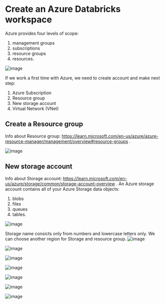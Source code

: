 # Create an Azure Databricks workspace
Azure provides four levels of scope: 
1. management groups 
2. subscriptions
3. resource groups
4. resources.

![image](https://github.com/olga12401/data-projects/assets/86374953/9ab661cb-2ef5-4a09-b029-e08d6775b64d)

If we work a first time with Azure, we need to create account and make next step:
1.	Azure Subscription
2.	Resource group 
3.	New storage account
4.	Virtual Network (VNet)

## Create a Resource group
Info about Resource group: https://learn.microsoft.com/en-us/azure/azure-resource-manager/management/overview#resource-groups .

![image](https://github.com/olga12401/data-projects/assets/86374953/3119b5f8-e2b2-4dee-9e9b-97bbaf039c3c)


## New storage account
Info about Storage account: https://learn.microsoft.com/en-us/azure/storage/common/storage-account-overview .
An Azure storage account contains all of your Azure Storage data objects: 
1. blobs
2. files 
3. queues 
4. tables.

![image](https://github.com/olga12401/data-projects/assets/86374953/e677f609-19a3-4583-a807-5550c998efc7)       

Storage name consicts only from numbers and lowercase letters only.
We can choose another region for Storage and resource group. 
![image](https://github.com/olga12401/data-projects/assets/86374953/99e43894-61e3-4631-8049-87610c3ea45e)


![image](https://github.com/olga12401/data-projects/assets/86374953/fa17c296-3bad-420d-86a3-af992b87fbdc)


![image](https://github.com/olga12401/data-projects/assets/86374953/4151fdcd-847a-4e1b-b425-6e6c6153673e)


![image](https://github.com/olga12401/data-projects/assets/86374953/c2bec190-57f3-4e8c-ae6e-285469dd2bfd)


![image](https://github.com/olga12401/data-projects/assets/86374953/df103134-9fb3-4e1c-9b7d-0b5c79a60c78)


![image](https://github.com/olga12401/data-projects/assets/86374953/aebfd9da-03d4-4df4-ae47-5773047658ea)


![image](https://github.com/olga12401/data-projects/assets/86374953/60728e02-f5cb-4a74-a86e-3da35a7512da)


